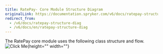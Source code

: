 ```yaml
---
title: RatePay- Core Module Structure Diagram
originalLink: https://documentation.spryker.com/v6/docs/ratepay-structure-diag
redirect_from:
  - /v6/docs/ratepay-structure-diag
  - /v6/docs/en/ratepay-structure-diag
---
```


The RatePay core module uses the following class structure and flow.
![Click Me](https://spryker.s3.eu-central-1.amazonaws.com/docs/Technology+Partners/Payment+Partners/Ratepay/ratepay_core_module_structure.png){height="" width=""}
